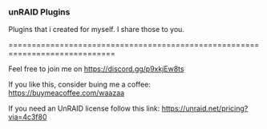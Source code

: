 ### unRAID Plugins

Plugins that i created for myself. I share those to you.


=============================================================================

Feel free to join me on https://discord.gg/p9xkjEw8ts

If you like this, consider buing me a coffee: https://buymeacoffee.com/waazaa

If you need an UnRAID license follow this link: https://unraid.net/pricing?via=4c3f80
